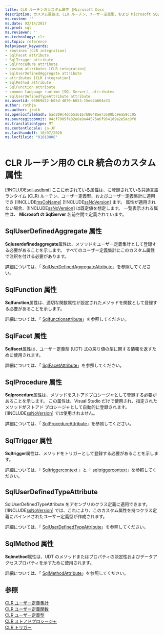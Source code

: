 ```yaml
---
title: CLR ルーチンのカスタム属性 |Microsoft Docs
description: カスタム属性は、CLR ルーチン、ユーザー定義型、および Microsoft SQL Server に登録されているユーザー定義集計に適用できます。
ms.custom: ''
ms.date: 03/14/2017
ms.prod: sql
ms.reviewer: ''
ms.technology: clr
ms.topic: reference
helpviewer_keywords:
- routines [CLR integration]
- SqlFacet attribute
- SqlTrigger attribute
- SqlProcedure attribute
- custom attributes [CLR integration]
- SqlUserDefinedAggregate attribute
- attributes [CLR integration]
- SqlMethod attribute
- SqlFunction attribute
- common language runtime [SQL Server], attributes
- SqlUserDefinedTypeAttribute attribute
ms.assetid: 95069d22-b05d-4670-b053-15ee2a664e33
author: rothja
ms.author: jroth
ms.openlocfilehash: bad209c4ddb516167b8048ae73680bc9ea59cc05
ms.sourcegitcommit: 04cf7905fa32e0a9a44575a6f9641d9a2e5ac0f8
ms.translationtype: MT
ms.contentlocale: ja-JP
ms.lasthandoff: 10/07/2020
ms.locfileid: "91810808"
---
```

# <a name="clr-integration-custom-attributes-for-clr-routines"></a>CLR ルーチン用の CLR 統合のカスタム属性
[!INCLUDE[sql-asdbmi](../../../includes/applies-to-version/sql-asdbmi.md)]
  ここに示されている属性は、に登録されている共通言語ランタイム (CLR) ルーチン、ユーザー定義型、およびユーザー定義集計に適用でき [!INCLUDE[msCoName](../../../includes/msconame-md.md)] [!INCLUDE[ssNoVersion](../../../includes/ssnoversion-md.md)] ます。 属性が適用されない場合、[!INCLUDE[ssNoVersion](../../../includes/ssnoversion-md.md)] は既定値を想定します。 一覧表示される属性は、 **Microsoft の SqlServer** 名前空間で定義されています。  
  
## <a name="the-sqluserdefinedaggregate-attribute"></a>SqlUserDefinedAggregate 属性  
 **Sqluserdefinedaggregate**属性は、メソッドをユーザー定義集計として登録する必要があることを示します。 すべてのユーザー定義集計にこのカスタム属性で注釈を付ける必要があります。  
  
 詳細については、「 [SqlUserDefinedAggregateAttribute](/dotnet/api/microsoft.sqlserver.server.sqluserdefinedaggregateattribute)」を参照してください。  
  
## <a name="the-sqlfunction-attribute"></a>SqlFunction 属性  
 **Sqlfunction**属性は、適切な関数属性が設定されたメソッドを関数として登録する必要があることを示します。  
  
 詳細については、「 [Sqlfunctionattribute](/dotnet/api/microsoft.sqlserver.server.sqlfunctionattribute)」を参照してください。  
  
## <a name="the-sqlfacet-attribute"></a>SqlFacet 属性  
 **Sqlfacet**属性は、ユーザー定義型 (UDT) 式の戻り値の型に関する情報を返すために使用されます。  
  
 詳細については、「 [SqlFacetAttribute](/dotnet/api/microsoft.sqlserver.server.sqlfacetattribute)」を参照してください。  
  
## <a name="the-sqlprocedure-attribute"></a>SqlProcedure 属性  
 **Sqlprocedure**属性は、メソッドをストアドプロシージャとして登録する必要があることを示します。 この属性は、Visual Studio だけで使用され、指定されたメソッドがストアド プロシージャとして自動的に登録されます。[!INCLUDE[ssNoVersion](../../../includes/ssnoversion-md.md)] では使用されません。  
  
 詳細については、「 [SqlProcedureAttribute](/dotnet/api/microsoft.sqlserver.server.sqlprocedureattribute)」を参照してください。  
  
## <a name="the-sqltrigger-attribute"></a>SqlTrigger 属性  
 **Sqltrigger**属性は、メソッドをトリガーとして登録する必要があることを示します。  
  
 詳細については、「 [Sqltriggercontext](/dotnet/api/microsoft.sqlserver.server.sqltriggercontext) 」と「 [sqltriggercontext](/dotnet/api/microsoft.sqlserver.server.sqltriggerattribute)」を参照してください。  
  
## <a name="the-sqluserdefinedtypeattribute"></a>SqlUserDefinedTypeAttribute  
 SqlUserDefinedTypeAttribute をアセンブリのクラス定義に適用できます。 [!INCLUDE[ssNoVersion](../../../includes/ssnoversion-md.md)] では、これにより、このカスタム属性を持つクラス定義にバインドされたユーザー定義型が作成されます。  
  
 詳細については、「 [SqlUserDefinedTypeAttribute](/dotnet/api/microsoft.sqlserver.server.sqluserdefinedtypeattribute)」を参照してください。  
  
## <a name="the-sqlmethod-attribute"></a>SqlMethod 属性  
 **Sqlmethod**属性は、UDT のメソッドまたはプロパティの決定性およびデータアクセスプロパティを示すために使用されます。  
  
 詳細については、「 [SqlMethodAttribute](/dotnet/api/microsoft.sqlserver.server.sqlmethodattribute)」を参照してください。  
  
## <a name="see-also"></a>参照  
 [CLR ユーザー定義集計](../../../relational-databases/clr-integration-database-objects-user-defined-functions/clr-user-defined-aggregates.md)   
 [CLR ユーザー定義関数](../../../relational-databases/clr-integration-database-objects-user-defined-functions/clr-user-defined-functions.md)   
 [CLR ユーザー定義型](../../../relational-databases/clr-integration-database-objects-user-defined-types/clr-user-defined-types.md)   
 [CLR ストアドプロシージャ](/dotnet/framework/data/adonet/sql/clr-stored-procedures)   
 [CLR トリガー](/dotnet/framework/data/adonet/sql/clr-triggers)  
  
